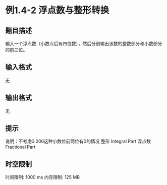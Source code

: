 # 例1.4-2 浮点数与整形转换

## 题目描述

输入一个浮点数（小数点后有四位数），然后分别输出该数的整数部分和小数部分的前三位。


## 输入格式

无

## 输出格式

无

## 提示

 说明：不考虑3.006这种小数位前两位有0的情况
整形 Integral Part  浮点数 Fractional Part

## 时空限制

时间限制: 1000 ms
内存限制: 125 MB
